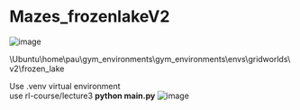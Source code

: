 

<H1>Mazes_frozenlakeV2 </H1>

![image](https://user-images.githubusercontent.com/24397487/218247944-0aa5d8ae-db99-4581-9a52-7ba7a5d054f9.png)


\Ubuntu\home\pau\gym_environments\gym_environments\envs\gridworlds\v2\frozen_lake

Use  .venv virtual environment  
use rl-course/lecture3 
<b> python main.py</b>
![image](https://user-images.githubusercontent.com/24397487/218248155-94c22db4-6cba-4f4f-b0d2-074ba1ce6b3f.png)
